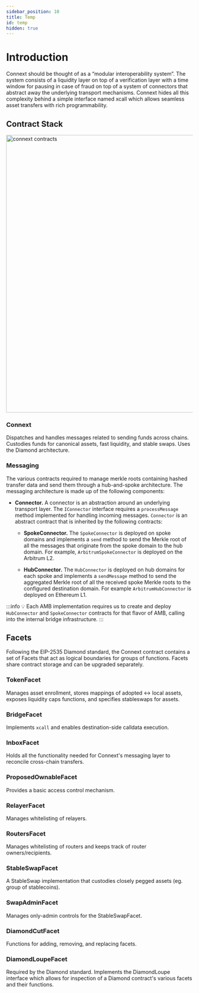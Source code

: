 ```yaml
---
sidebar_position: 10
title: Temp
id: temp
hidden: true
---
```


# Introduction

Connext should be thought of as a “modular interoperability system”. The system consists of a liquidity layer on top of a verification layer with a time window for pausing in case of fraud on top of a system of connectors that abstract away the underlying transport mechanisms. Connext hides all this complexity behind a simple interface named xcall which allows seamless asset transfers with rich programmability.

## Contract Stack

<img src="/img/developers/AMB_Architecture.png" alt="connext contracts" width="750"/>

### Connext 

Dispatches and handles messages related to sending funds across chains. Custodies funds for canonical assets, fast liquidity, and stable swaps. Uses the Diamond architecture.

### Messaging 

The various contracts required to manage merkle roots containing hashed transfer data and send them through a hub-and-spoke architecture. The messaging architecture is made up of the following components:

- **Connector.** A connector is an abstraction around an underlying transport layer. The `IConnector` interface requires a `processMessage` method implemented for handling incoming messages. `Connector` is an abstract contract that is inherited by the following contracts:

  - **SpokeConnector.** The `SpokeConnector` is deployed on spoke domains and implements a `send` method to send the Merkle root of all the messages that originate from the spoke domain to the hub domain. For example, `ArbitrumSpokeConnector` is deployed on the Arbitrum L2.
  
  - **HubConnector.** The `HubConnector` is deployed on hub domains for each spoke and implements a `sendMessage` method to send the aggregated Merkle root of all the received spoke Merkle roots to the configured destination domain. For example `ArbitrumHubConnector` is deployed on Ethereum L1.

:::info
💡 Each AMB implementation requires us to create and deploy `HubConnector` and `SpokeConnector` contracts for that flavor of AMB, calling into the internal bridge infrastructure.
:::

## Facets

Following the EIP-2535 Diamond standard, the Connext contract contains a set of Facets that act as logical boundaries for groups of functions. Facets share contract storage and can be upgraded separately.

### TokenFacet

Manages asset enrollment, stores mappings of adopted <-> local assets, exposes liquidity caps functions, and specifies stableswaps for assets.

### BridgeFacet

Implements `xcall` and enables destination-side calldata execution.

### InboxFacet

Holds all the functionality needed for Connext's messaging layer to reconcile cross-chain transfers.

### ProposedOwnableFacet

Provides a basic access control mechanism.
### RelayerFacet

Manages whitelisting of relayers.
### RoutersFacet

Manages whitelisting of routers and keeps track of router owners/recipients.
### StableSwapFacet

A StableSwap implementation that custodies closely pegged assets (eg. group of stablecoins).

### SwapAdminFacet

Manages only-admin controls for the StableSwapFacet.

### DiamondCutFacet

Functions for adding, removing, and replacing facets.

### DiamondLoupeFacet

Required by the Diamond standard. Implements the DiamondLoupe interface which allows for inspection of a Diamond contract's various facets and their functions.